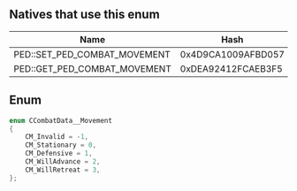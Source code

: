 ## Natives that use this enum
| Name                         | Hash               |
|------------------------------|--------------------|
| PED::SET_PED_COMBAT_MOVEMENT | 0x4D9CA1009AFBD057 |
| PED::GET_PED_COMBAT_MOVEMENT | 0xDEA92412FCAEB3F5 |
## Enum
```cpp
enum CCombatData__Movement
{
	CM_Invalid = -1,
	CM_Stationary = 0,
	CM_Defensive = 1,
	CM_WillAdvance = 2,
	CM_WillRetreat = 3,
};
```
